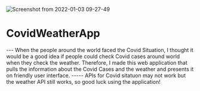 ![Screenshot from 2022-01-03 09-27-49](https://user-images.githubusercontent.com/48977195/147948830-ba623b73-e56a-4477-b90b-d5fd9a26422c.png)

# CovidWeatherApp
--- When the people around the world faced the Covid Situation, I thought it would be a good idea if people could check Covid cases around world when they check the weather. Therefore, I made this web application that pulls the information about the Covid Cases and the weather and presents it on friendly user interface. 
----- APIs for Covid sitatuon may not work but the weather API still works, so good luck using the application!

